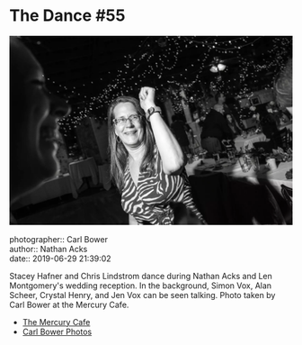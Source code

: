 # The Dance #55

![Stacey Hafner and Chris Lindstrom dance](assets/2019-06-29-set-4-the-dance-55.webp)

photographer:: Carl Bower  
author:: Nathan Acks  
date:: 2019-06-29 21:39:02

Stacey Hafner and Chris Lindstrom dance during Nathan Acks and Len Montgomery's wedding reception. In the background, Simon Vox, Alan Scheer, Crystal Henry, and Jen Vox can be seen talking. Photo taken by Carl Bower at the Mercury Cafe.

* [The Mercury Cafe](http://mercurycafe.com)
* [Carl Bower Photos](https://carlbowerphotos.com)
